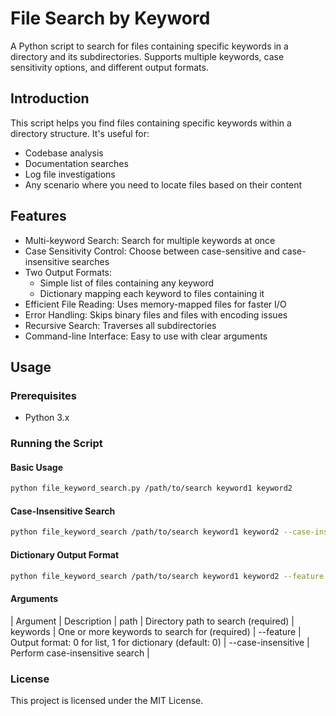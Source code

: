 # File Search by Keyword

A Python script to search for files containing specific keywords in a directory and its subdirectories. Supports multiple keywords, case sensitivity options, and different output formats.

## Introduction

This script helps you find files containing specific keywords within a directory structure. It's useful for:
- Codebase analysis
- Documentation searches
- Log file investigations
- Any scenario where you need to locate files based on their content

## Features

- Multi-keyword Search: Search for multiple keywords at once
- Case Sensitivity Control: Choose between case-sensitive and case-insensitive searches
- Two Output Formats:
  - Simple list of files containing any keyword
  - Dictionary mapping each keyword to files containing it
- Efficient File Reading: Uses memory-mapped files for faster I/O
- Error Handling: Skips binary files and files with encoding issues
- Recursive Search: Traverses all subdirectories
- Command-line Interface: Easy to use with clear arguments

## Usage

### Prerequisites

- Python 3.x

### Running the Script

#### Basic Usage

```bash
python file_keyword_search.py /path/to/search keyword1 keyword2
```

#### Case-Insensitive Search

```bash
python file_keyword_search /path/to/search keyword1 keyword2 --case-insensitive  
```

#### Dictionary Output Format

```bash
python file_keyword_search /path/to/search keyword1 keyword2 --feature 1
```

#### Arguments

| Argument | Description |
path | Directory path to search (required) |
keywords | One or more keywords to search for (required) |
--feature | Output format: 0 for list, 1 for dictionary (default: 0) |
--case-insensitive | Perform case-insensitive search |

### License

This project is licensed under the MIT License.  
